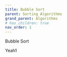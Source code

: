 ```yaml
---
title: Bubble Sort
parent: Sorting Algorithms
grand_parent: Algorithms
# has_children: true
nav_order: 1
---
```


Bubble Sort

Yeah1